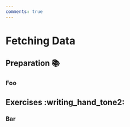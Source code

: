 ```yaml
---
comments: true
---
```


# Fetching Data

## Preparation :books:

### Foo

## Exercises :writing_hand_tone2:

### Bar